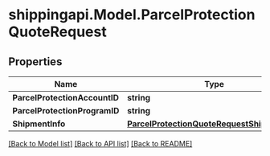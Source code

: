 
# shippingapi.Model.ParcelProtectionQuoteRequest

## Properties

Name | Type | Description | Notes
------------ | ------------- | ------------- | -------------
**ParcelProtectionAccountID** | **string** |  | [optional] 
**ParcelProtectionProgramID** | **string** |  | [optional] 
**ShipmentInfo** | [**ParcelProtectionQuoteRequestShipmentInfo**](ParcelProtectionQuoteRequestShipmentInfo.md) |  | 

[[Back to Model list]](../README.md#documentation-for-models)
[[Back to API list]](../README.md#documentation-for-api-endpoints)
[[Back to README]](../README.md)

